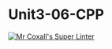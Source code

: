# Unit3-06-CPP
[![Mr Coxall's Super Linter](https://github.com/ICS3UC-Programming-AngelI/Unit3-06-CPP/workflows/Mr%20Coxall's%20Super%20Linter/badge.svg)](https://github.com/ICS3UC-Programming-AngelI/Unit3-06-CPP/actions/)
